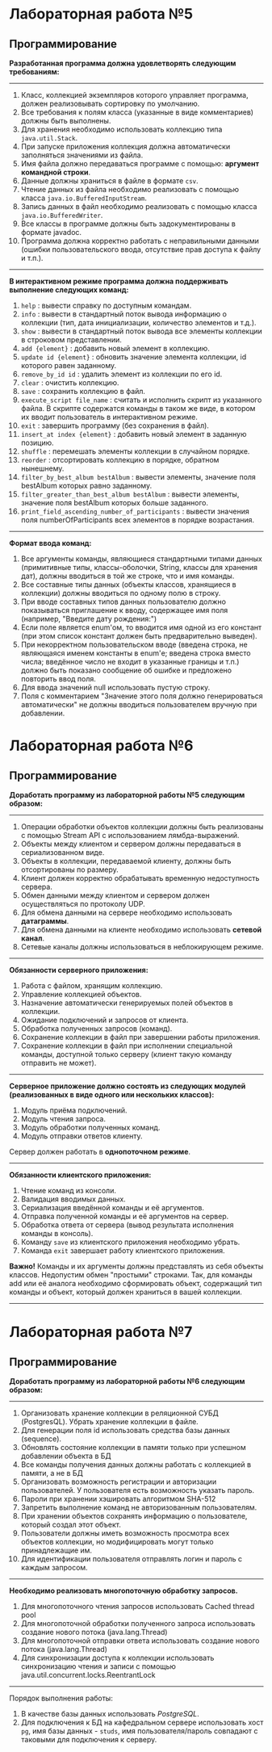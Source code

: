 # Лабораторная работа №5
## Программирование
**Разработанная программа должна удовлетворять следующим требованиям:**
***
1. Класс, коллекцией экземпляров которого управляет программа, должен реализовывать сортировку по умолчанию.
2. Все требования к полям класса (указанные в виде комментариев) должны быть выполнены.
3. Для хранения необходимо использовать коллекцию типа `java.util.Stack`.
4. При запуске приложения коллекция должна автоматически заполняться значениями из файла.
5. Имя файла должно передаваться программе с помощью: **аргумент командной строки**.
6. Данные должны храниться в файле в формате `csv`.
7. Чтение данных из файла необходимо реализовать с помощью класса `java.io.BufferedInputStream`.
8. Запись данных в файл необходимо реализовать с помощью класса `java.io.BufferedWriter`.
9. Все классы в программе должны быть задокументированы в формате javadoc.
10. Программа должна корректно работать с неправильными данными (ошибки пользовательского ввода, отсутствие прав доступа к файлу и т.п.).

***
**В интерактивном режиме программа должна поддерживать выполнение следующих команд:**
1. `help` : вывести справку по доступным командам.
2. `info` : вывести в стандартный поток вывода информацию о коллекции (тип, дата инициализации, количество элементов и т.д.).
3. `show` : вывести в стандартный поток вывода все элементы коллекции в строковом представлении.
4. `add {element}` : добавить новый элемент в коллекцию.
5. `update id {element}` : обновить значение элемента коллекции, id которого равен заданному.
6. `remove_by_id id` : удалить элемент из коллекции по его id.
7. `clear` : очистить коллекцию.
8. `save` : сохранить коллекцию в файл.
9. `execute_script file_name` : считать и исполнить скрипт из указанного файла. В скрипте содержатся команды в таком же виде, в котором их вводит пользователь в интерактивном режиме.
10. `exit` : завершить программу (без сохранения в файл).
11. `insert_at index {element}` : добавить новый элемент в заданную позицию.
12. `shuffle` : перемешать элементы коллекции в случайном порядке.
13. `reorder` : отсортировать коллекцию в порядке, обратном нынешнему.
14. `filter_by_best_album bestAlbum` : вывести элементы, значение поля bestAlbum которых равно заданному.
15. `filter_greater_than_best_album bestAlbum` : вывести элементы, значение поля bestAlbum которых больше заданного.
16. `print_field_ascending_number_of_participants` : вывести значения поля numberOfParticipants всех элементов в порядке возрастания.
***
**Формат ввода команд:**
1. Все аргументы команды, являющиеся стандартными типами данных (примитивные типы, классы-оболочки, String, классы для хранения дат), должны вводиться в той же строке, что и имя команды.
2. Все составные типы данных (объекты классов, хранящиеся в коллекции) должны вводиться по одному полю в строку.
3. При вводе составных типов данных пользователю должно показываться приглашение к вводу, содержащее имя поля (например, "Введите дату рождения:")
4. Если поле является enum'ом, то вводится имя одной из его констант (при этом список констант должен быть предварительно выведен).
5. При некорректном пользовательском вводе (введена строка, не являющаяся именем константы в enum'е; введена строка вместо числа; введённое число не входит в указанные границы и т.п.) должно быть показано сообщение об ошибке и предложено повторить ввод поля.
6. Для ввода значений null использовать пустую строку.
7. Поля с комментарием "Значение этого поля должно генерироваться автоматически" не должны вводиться пользователем вручную при добавлении.

# Лабораторная работа №6
## Программирование
**Доработать программу из лабораторной работы №5 следующим образом:**
***
1. Операции обработки объектов коллекции должны быть реализованы с помощью Stream API с использованием лямбда-выражений.
2. Объекты между клиентом и сервером должны передаваться в сериализованном виде.
3. Объекты в коллекции, передаваемой клиенту, должны быть отсортированы по размеру.
4. Клиент должен корректно обрабатывать временную недоступность сервера.
5. Обмен данными между клиентом и сервером должен осуществляться по протоколу UDP.
6. Для обмена данными на сервере необходимо использовать **датаграммы**.
7. Для обмена данными на клиенте необходимо использовать **сетевой канал**.
8. Сетевые каналы должны использоваться в неблокирующем режиме.
***
**Обязанности серверного приложения:**
1. Работа с файлом, хранящим коллекцию.
2. Управление коллекцией объектов.
3. Назначение автоматически генерируемых полей объектов в коллекции.
4. Ожидание подключений и запросов от клиента.
5. Обработка полученных запросов (команд).
6. Сохранение коллекции в файл при завершении работы приложения.
7. Сохранение коллекции в файл при исполнении специальной команды, доступной только серверу (клиент такую команду отправить не может).
***
**Серверное приложение должно состоять из следующих модулей (реализованных в виде одного или нескольких классов):**
1. Модуль приёма подключений.
2. Модуль чтения запроса.
3. Модуль обработки полученных команд.
4. Модуль отправки ответов клиенту.

Сервер должен работать в **однопоточном режиме**.
***
**Обязанности клиентского приложения:**
1. Чтение команд из консоли.
2. Валидация вводимых данных.
3. Сериализация введённой команды и её аргументов.
4. Отправка полученной команды и её аргументов на сервер.
5. Обработка ответа от сервера (вывод результата исполнения команды в консоль).
6. Команду `save` из клиентского приложения необходимо убрать.
7. Команда `exit` завершает работу клиентского приложения.

**Важно!** Команды и их аргументы должны представлять из себя объекты классов. Недопустим обмен "простыми" строками. Так, для команды add или её аналога необходимо сформировать объект, содержащий тип команды и объект, который должен храниться в вашей коллекции.
***


# Лабораторная работа №7
## Программирование
**Доработать программу из лабораторной работы №6 следующим образом:**
***
1. Организовать хранение коллекции в реляционной СУБД (PostgresQL). Убрать хранение коллекции в файле.
2. Для генерации поля id использовать средства базы данных (sequence).
3. Обновлять состояние коллекции в памяти только при успешном добавлении объекта в БД
4. Все команды получения данных должны работать с коллекцией в памяти, а не в БД
5. Организовать возможность регистрации и авторизации пользователей. У пользователя есть возможность указать пароль.
6. Пароли при хранении хэшировать алгоритмом SHA-512
7. Запретить выполнение команд не авторизованным пользователям.
8. При хранении объектов сохранять информацию о пользователе, который создал этот объект.
9. Пользователи должны иметь возможность просмотра всех объектов коллекции, но модифицировать могут только принадлежащие им.
10. Для идентификации пользователя отправлять логин и пароль с каждым запросом.
***
**Необходимо реализовать многопоточную обработку запросов.**
1.	Для многопоточного чтения запросов использовать Cached thread pool
2.	Для многопоточной обработки полученного запроса использовать создание нового потока (java.lang.Thread)
3.	Для многопоточной отправки ответа использовать создание нового потока (java.lang.Thread)
4.	Для синхронизации доступа к коллекции использовать синхронизацию чтения и записи с помощью java.util.concurrent.locks.ReentrantLock
***
Порядок выполнения работы:
1.	В качестве базы данных использовать *PostgreSQL*.
2.	Для подключения к БД на кафедральном сервере использовать хост `pg`, имя базы данных - `studs`, имя пользователя/пароль совпадают с таковыми для подключения к серверу.
